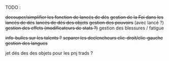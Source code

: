 TODO :

~~decouper/simplifier les fonction de lancés de dés~~
~~gestion de la Foi dans les lancés de dés~~
~~lancés de dés des objets~~
~~gestion des pouvoirs~~ (avec lancé ?)
~~gestion des effets (modificateurs de stats ?)~~
gestion des blessures / fatigue

~~info-bulles sur les talents ?~~
~~separer les declencheurs clic-droit/clic-gauche~~
~~gestion des langues~~

jet dés des des objets pour les pnj
trads ?
